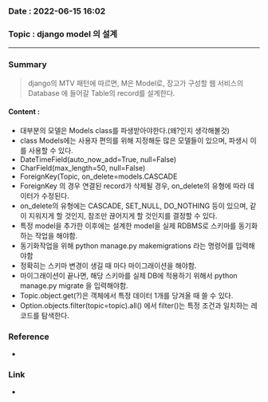### Date : 2022-06-15 16:02

### Topic : django model 의 설계
---
### Summary
> django의 MTV 패턴에 따르면, M은 Model로, 장고가 구성할 웹 서비스의 Database 에 들어갈 Table의 record를 설계한다.

#### Content :
- 대부분의 모델은 Models class를 파생받아야한다.(왜?인지 생각해볼것)
- class Models에는 사용자 편의를 위해 지정해둔 많은 모델들이 있으며, 파생시 이를 사용할 수 있다.
- DateTimeField(auto_now_add=True, null=False)
- CharField(max_length=50, null=False)
- ForeignKey(Topic, on_delete=models.CASCADE
- ForeignKey 의 경우 연결된 record가 삭제될 경우, on_delete의 유형에 따라 데이터가 수정된다.
- on_delete의 유형에는 CASCADE, SET_NULL, DO_NOTHING 등이   있으며, 같이 지워지게 할 것인지, 참조만 끊어지게 할 것인지를 결정할 수 있다.
- 특정 model을 추가한 이후에는 설계한 model을 실제 RDBMS로 스키마를 동기화 하는 작업을 해야함.
- 동기화작업을 위해 python manage.py makemigrations 라는 명령어를 입력해야함
- 정확히는 스키마 변경이 생길 때 마다 마이그래이션을 해야함.
- 마이그래이션이 끝나면, 해당 스키마를 실제 DB에 적용하기 위해서 python manage.py migrate 을 입력해야함.
- Topic.object.get(?)은 객체에서 특정 데이터 1개를 당겨올 때 쓸 수 있다.
- Option.objects.filter(topic=topic).all() 에서 filter()는  특정 조건과 일치하는 레코드를 탐색한다.
### Reference
- 

### Link
-

